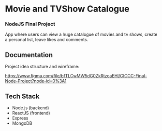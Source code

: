# Movie and TVShow Catalogue

### NodeJS Final Project

App where users can view a huge catalogue of movies and tv shows, create a personal list, leave likes and comments.



## Documentation

Project idea structure and wireframe:

https://www.figma.com/file/bfTLCwMW5dG0ZkRtzcaEHl/CICCC-Final-Node-Project?node-id=0%3A1



## Tech Stack

- Node.js (backend)
- ReactJS (frontend)
- Express
- MongoDB
